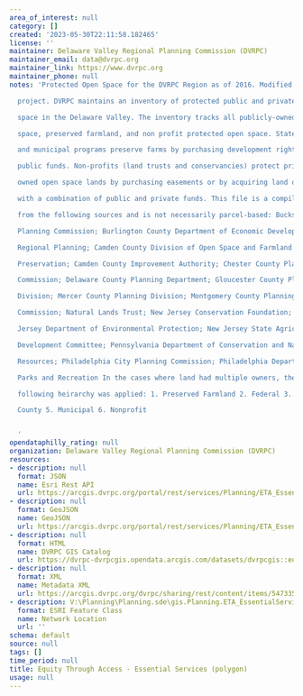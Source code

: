 ```yaml
---
area_of_interest: null
category: []
created: '2023-05-30T22:11:58.182465'
license: ''
maintainer: Delaware Valley Regional Planning Commission (DVRPC)
maintainer_email: data@dvrpc.org
maintainer_link: https://www.dvrpc.org
maintainer_phone: null
notes: 'Protected Open Space for the DVRPC Region as of 2016. Modified for ETA

  project. DVRPC maintains an inventory of protected public and private open

  space in the Delaware Valley. The inventory tracks all publicly-owned open

  space, preserved farmland, and non profit protected open space. State, county

  and municipal programs preserve farms by purchasing development rights with

  public funds. Non-profits (land trusts and conservancies) protect privately

  owned open space lands by purchasing easements or by acquiring land outright

  with a combination of public and private funds. This file is a compilation

  from the following sources and is not necessarily parcel-based: Bucks County

  Planning Commission; Burlington County Department of Economic Development and

  Regional Planning; Camden County Division of Open Space and Farmland

  Preservation; Camden County Improvement Authority; Chester County Planning

  Commission; Delaware County Planning Department; Gloucester County Planning

  Division; Mercer County Planning Division; Montgomery County Planning

  Commission; Natural Lands Trust; New Jersey Conservation Foundation; New

  Jersey Department of Environmental Protection; New Jersey State Agriculture

  Development Committee; Pennsylvania Department of Conservation and Natural

  Resources; Philadelphia City Planning Commission; Philadelphia Department of

  Parks and Recreation In the cases where land had multiple owners, the

  following heirarchy was applied: 1. Preserved Farmland 2. Federal 3. State 4.

  County 5. Municipal 6. Nonprofit


  '
opendataphilly_rating: null
organization: Delaware Valley Regional Planning Commission (DVRPC)
resources:
- description: null
  format: JSON
  name: Esri Rest API
  url: https://arcgis.dvrpc.org/portal/rest/services/Planning/ETA_EssentialServicesPoly/FeatureServer/0
- description: null
  format: GeoJSON
  name: GeoJSON
  url: https://arcgis.dvrpc.org/portal/rest/services/Planning/ETA_EssentialServicesPoly/FeatureServer/0/query?where=1=1&outsr=4326&outfields=*&f=geojson
- description: null
  format: HTML
  name: DVRPC GIS Catalog
  url: https://dvrpc-dvrpcgis.opendata.arcgis.com/datasets/dvrpcgis::equity-through-access-essential-services-polygon
- description: null
  format: XML
  name: Metadata XML
  url: https://arcgis.dvrpc.org/dvrpc/sharing/rest/content/items/5473359566824524a5108f229f2c976e/info/metadata/metadata.xml?format=default
- description: V:\Planning\Planning.sde\gis.Planning.ETA_EssentialServicesPoly
  format: ESRI Feature Class
  name: Network Location
  url: ''
schema: default
source: null
tags: []
time_period: null
title: Equity Through Access - Essential Services (polygon)
usage: null
---
```

